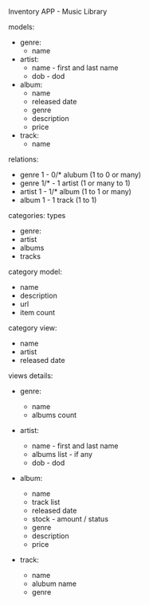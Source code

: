 Inventory APP - Music Library

models:
   * genre:
     * name
   * artist: 
     * name - first and last name
     * dob - dod
   * album: 
     * name
     * released date
     * genre
     * description
     * price
   * track:
     * name

relations: 
* genre 1 - 0/* alubum  (1 to 0 or many)
* genre 1/* - 1 artist  (1 or many to 1)
* artist 1 - 1/* album  (1 to 1 or many)
* album 1 - 1 track  (1 to 1)

categories: types
* genre:
* artist
* albums
* tracks

category model: 
* name
* description
* url
* item count

category view:
* name
* artist
* released date

views details:
   * genre:
     * name
     * albums count

   * artist: 
     * name - first and last name
     * albums list - if any
     * dob - dod

   * album: 
     * name
     * track list
     * released date
     * stock - amount / status
     * genre
     * description
     * price

   * track:
     * name
     * alubum name
     * genre